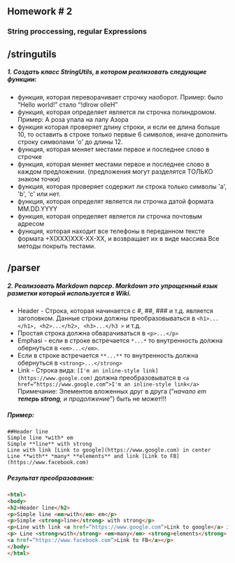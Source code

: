 Homework # 2
--
### String proccessing, regular Expressions
## /stringutils
#####  1. Создать класс StringUtils, в котором реализовать следующие функции:
* функция, которая переворачивает строчку наоборот. Пример: было “Hello world!” стало “!dlrow olleH”
* функция, которая определяет является ли строчка полиндромом. Пример: А роза упала на лапу Азора
* функция которая проверяет длину строки, и если ее длина больше 10, то оставить в строке только первые 6 символов, иначе дополнить строку символами 'o' до длины 12.
* функция, которая меняет местами первое и последнее слово в строчке
* функция, которая меняет местами первое и последнее слово в каждом предложении. (предложения могут разделятся ТОЛЬКО знаком точки)
* функция, которая проверяет содержит ли строка только символы 'a', 'b', 'c' или нет.
* функция, которая определят является ли строчка датой формата MM.DD.YYYY
* функция, которая определяет является ли строчка почтовым адресом
* функция, которая находит все телефоны в переданном тексте формата +Х(ХХХ)ХХХ-ХХ-ХХ, и возвращает их в виде массива
Все методы покрыть тестами.

## /parser
##### 2. Реализовать Markdown парсер. Markdown это упрощенный язык разметки который используется в Wiki.
* Header - Строка, которая начинается с #, ##, ### и т.д. является заголовком. Данные строки должны преобразовываться в ``<h1>...</h1>, <h2>...</h2>, <h3>...</h3 >`` и т.д.
*  Простая строка должна обварачиваться в ``<p>...</p>``
*  Emphasi - если в строке встречается ``*...*`` то внутренность должна обернуться в ``<em>...</em>``.
* Если в строке встречается ``**...**`` то внутренность должна обернуться в ``<strong>...</strong>``
*  Link - Строка вида:
``[I'm an inline-style link](https://www.google.com)`` должна преобразовыватся в
``<a href=“https://www.google.com“>I'm an inline-style link</a>``
Примечание: Элементов вложенных друг в друга (“*начало em **теперь strong**, и продолжение*”) быть не может!!!

##### Пример:
```
##Header line
Simple line *with* em
Simple **line** with strong
Line with link [Link to google](https://www.google.com) in center
Line **with** *many* **elements** and link [Link to FB](https://www.facebook.com)
```

##### Результат преобразования:
```html
<html>
<body>
<h2>Header line</h2>
<p>Simple line <em>with</em> em</p>
<p>Simple <strong>line</strong> with strong</p>
<p>Line with link <a href=“https://www.google.com“>Link to google</a> in center</p>
<p> Line <strong>with</strong> <em>many</em> <strong>elements</strong> and link
<a href=“https://www.facebook.com“>Link to FB</a></p>
</body>
</html>
```